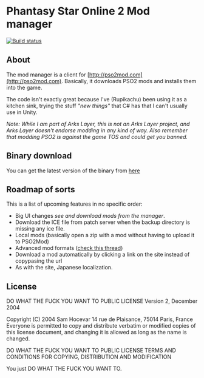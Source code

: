 ﻿# Phantasy Star Online 2 Mod manager

[![Build status](https://ci.appveyor.com/api/projects/status/n8o73hgyoy7rn9ep?svg=true)](https://ci.appveyor.com/project/logue/pso2-mod-manager)

## About

The mod manager is a client for [http://pso2mod.com](http://pso2mod.com). Basically, it downloads PSO2 mods and installs them into the game.

The code isn't exactly great because I've (Rupikachu) been using it as a kitchen sink, trying the stuff _"new things"_ that C# has that I can't usually use in Unity.

_Note: While I am part of Arks Layer, this is not an Arks Layer project, and Arks Layer doesn't endorse modding in any kind of way. Also remember that modding PSO2 is against the game TOS and could get you banned._

## Binary download

You can get the latest version of the binary from [here](http://pso2mod.com/pso2-mod-manager/) 

## Roadmap of sorts

This is a list of upcoming features in no specific order:

- Big UI changes _see and download mods from the manager_.
- Download the ICE file from patch server when the backup directory is missing any ice file.
- Local mods (basically open a zip with a mod without having to upload it to PSO2Mod)
- Advanced mod formats ([check this thread](http://www.pso-world.com/forums/showthread.php?232819-PSO2-Mod-Thread&p=3356258#post3356258)) 
- Download a mod automatically by clicking a link on the site instead of copypasing the url
- As with the site, Japanese localization.

## License

DO WHAT THE FUCK YOU WANT TO PUBLIC LICENSE
Version 2, December 2004
 
Copyright (C) 2004 Sam Hocevar
14 rue de Plaisance, 75014 Paris, France
Everyone is permitted to copy and distribute verbatim or modified
copies of this license document, and changing it is allowed as long
as the name is changed.

DO WHAT THE FUCK YOU WANT TO PUBLIC LICENSE
TERMS AND CONDITIONS FOR COPYING, DISTRIBUTION AND MODIFICATION

You just DO WHAT THE FUCK YOU WANT TO.
